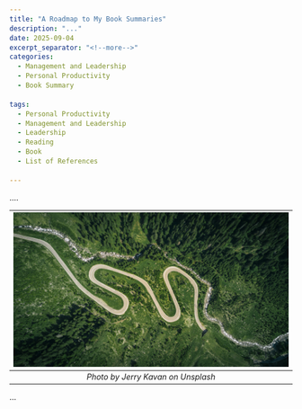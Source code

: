 ```yaml
---
title: "A Roadmap to My Book Summaries"
description: "..."
date: 2025-09-04
excerpt_separator: "<!--more-->"
categories:
  - Management and Leadership
  - Personal Productivity
  - Book Summary

tags:
  - Personal Productivity
  - Management and Leadership
  - Leadership
  - Reading
  - Book
  - List of References

---
```


....

| ![image](/assets/images/jerry-kavan-road-unsplash.jpg) |
|:--:|
| *Photo by Jerry Kavan on Unsplash* |

...